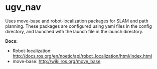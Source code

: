 # ugv_nav 

Uses move-base and robot-localization packages for SLAM and path planning. These packages are configured using yaml files in the config directory, and launched with the launch file in the launch directory. 

**Docs:**
- Robot-localization: http://docs.ros.org/en/noetic/api/robot_localization/html/index.html
- move-base: http://wiki.ros.org/move_base

